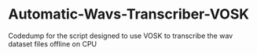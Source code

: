 # Automatic-Wavs-Transcriber-VOSK
Codedump for the script designed to use VOSK to transcribe the wav dataset files offline on CPU


